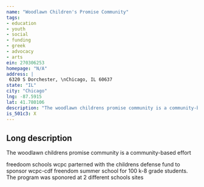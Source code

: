 ```yaml
---
name: "Woodlawn Children's Promise Community"
tags:
- education
- youth
- social
- funding
- greek
- advocacy
- arts
ein: 270306253
homepage: "N/A"
address: |
 6320 S Dorchester, \nChicago, IL 60637
state: "IL"
city: "Chicago"
lng: -87.5915
lat: 41.780106
description: "The woodlawn childrens promise community is a community-based effort to radically improve the trajectory of childrens lives in woodlawn, neighborhood on chicagos southside. We promote whole child development in every important aspect of a childs lifebefore, during, and after school the school day; at home; and across the neighborhood. "
is_501c3: X
---
```


## Long description

The woodlawn childrens promise community is a community-based effort
  
  freedoom schools wcpc parterned with the childrens defense fund to sponsor wcpc-cdf freendom summer school for 100 k-8 grade students. The program was sponored at 2 different schools sites
